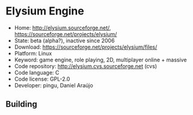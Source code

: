 # Elysium Engine

- Home: http://elysium.sourceforge.net/, https://sourceforge.net/projects/elysium/
- State: beta (alpha?), inactive since 2006
- Download: https://sourceforge.net/projects/elysium/files/
- Platform: Linux
- Keyword: game engine, role playing, 2D, multiplayer online + massive
- Code repository: http://elysium.cvs.sourceforge.net (cvs)
- Code language: C
- Code license: GPL-2.0
- Developer: pingu, Daniel Araújo

## Building
